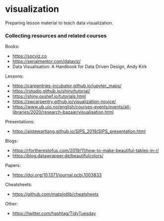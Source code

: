 
# visualization

Preparing lesson material to teach data visualization.


### Collecting resources and related courses

Books:
- https://socviz.co
- https://serialmentor.com/dataviz/
- Data Visualisation: A Handbook for Data Driven Design, Andy Kirk

Lessons:
- https://carpentries-incubator.github.io/jupyter_maps/
- https://rstudio.github.io/shiny/tutorial/
- https://shiny.oxshef.io/tutorials.html
- https://swcarpentry.github.io/visualization-novice/
- https://www.ub.uio.no/english/courses-events/events/all-libraries/2020/research-bazaar/visualisation.html

Presentations:
- https://ajstewartlang.github.io/SIPS_2019/SIPS_presentation.html

Blogs:
- https://rfortherestofus.com/2019/11/how-to-make-beautiful-tables-in-r/
- https://blog.datawrapper.de/beautifulcolors/

Papers:
- https://doi.org/10.1371/journal.pcbi.1003833

Cheatsheets:
- https://github.com/matplotlib/cheatsheets

Other:
- https://twitter.com/hashtag/TidyTuesday
